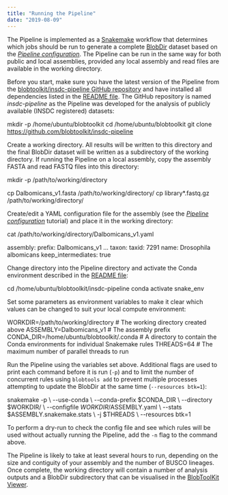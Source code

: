 ```yaml
---
title: "Running the Pipeline"
date: "2019-08-09"
---
```


The Pipeline is implemented as a [Snakemake](https://snakemake.readthedocs.io/en/stable/) workflow that determines which jobs should be run to generate a complete [BlobDir](https://blobtoolkit.genomehubs.org/specification/) dataset based on the [_Pipeline configuration_](https://blobtoolkit.genomehubs.org/pipeline/pipeline-tutorials/pipeline-configuration/). The Pipeline can be run in the same way for both public and local assemblies, provided any local assembly and read files are available in the working directory.

Before you start, make sure you have the latest version of the Pipeline from the [blobtoolkit/insdc-pipeline GitHub repository](https://github.com/blobtoolkit/insdc-pipeline) and have installed all dependencies listed in the [README file](https://github.com/blobtoolkit/insdc-pipeline/blob/master/README.md). The GitHub repository is named _insdc-pipeline_ as the Pipeline was developed for the analysis of publicly available (INSDC registered) datasets:

mkdir -p /home/ubuntu/blobtoolkit
cd /home/ubuntu/blobtoolkit
git clone https://github.com/blobtoolkit/insdc-pipeline

Create a working directory. All results will be written to this directory and the final BlobDir dataset will be written as a subdirectory of the working directory. If running the Pipeline on a local assembly, copy the assembly FASTA and read FASTQ files into this directory:

mkdir -p /path/to/working/directory

cp Dalbomicans\_v1.fasta /path/to/working/directory/
cp library\*.fastq.gz /path/to/working/directory/

Create/edit a YAML configuration file for the assembly (see the [_Pipeline configuration_](https://blobtoolkit.genomehubs.org/pipeline/pipeline-tutorials/pipeline-configuration/) tutorial) and place it in the working directory:

cat /path/to/working/directory/Dalbomicans\_v1.yaml

assembly:
  prefix: Dalbomicans\_v1
...
taxon:
  taxid: 7291
  name: Drosophila albomicans
keep\_intermediates: true

Change directory into the Pipeline directory and activate the Conda environment described in the [README file](https://github.com/blobtoolkit/insdc-pipeline/blob/master/README.md):

cd /home/ubuntu/blobtoolkit/insdc-pipeline
conda activate snake\_env

Set some parameters as environment variables to make it clear which values can be changed to suit your local compute environment:

WORKDIR=/path/to/working/directory        # The working directory created above
ASSEMBLY=Dalbomicans\_v1                   # The assembly prefix
CONDA\_DIR=/home/ubuntu/blobtoolkit/.conda # A directory to contain the Conda environments for individual Snakemake rules
THREADS=64                                # The maximum number of parallel threads to run

Run the Pipeline using the variables set above. Additional flags are used to print each command before it is run (`-p`) and to limit the number of concurrent rules using `blobtools add` to prevent multiple processes attempting to update the BlobDir at the same time (`--resources btk=1`):

snakemake -p \\
          --use-conda \\
          --conda-prefix $CONDA\_DIR \\
          --directory $WORKDIR/ \\
          --configfile $WORKDIR/$ASSEMBLY.yaml \\
          --stats $ASSEMBLY.snakemake.stats \\
          -j $THREADS \\
          --resources btk=1

To perform a dry-run to check the config file and see which rules will be used without actually running the Pipeline, add the `-n` flag to the command above.

The Pipeline is likely to take at least several hours to run, depending on the size and contiguity of your assembly and the number of BUSCO lineages. Once complete, the working directory will contain a number of analysis outputs and a BlobDir subdirectory that can be visualised in the [BlobToolKit Viewer](https://blobtoolkit.genomehubs.org/btk-viewer/).
